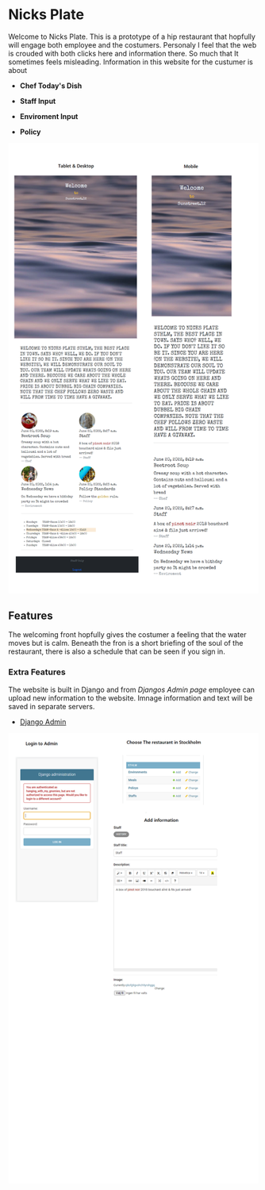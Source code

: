 # Nicks Plate

Welcome to Nicks Plate. This is a prototype of a hip restaurant that hopfully will engage both employee and the costumers. 
Personaly I feel that the web is crouded with both clicks here and information there. So much that It sometimes feels misleading. 
Information in this website for the custumer is about 

- __Chef Today's Dish__

- __Staff Input__

- __Enviroment Input__

- __Policy__

![Responsice Mockup](./media/nicks-plate-responsive.png)

## Features 

The welcoming front hopfully gives the costumer a feeling that the water moves but is calm. 
Beneath the fron is a short briefing of the soul of the restaurant, there is also a schedule that can 
be seen if you sign in. 


### Extra Features

The website is built in Django and from *Djangos Admin page* employee can upload new information to the website. 
Imnage information and text will be saved in separate servers. 

- [Django Admin](http://nicks-plate.herokuapp.com/admin/login/?next=/admin/)

![Django admin Image](./media/django-admin.png)